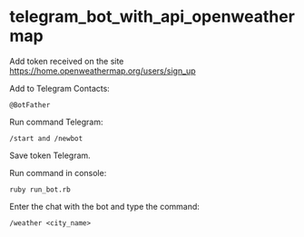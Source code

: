 # telegram_bot_with_api_openweathermap

Add token received on the site https://home.openweathermap.org/users/sign_up


Add to Telegram Contacts:

```
@BotFather
```

Run command Telegram:

```
/start and /newbot
```

Save token Telegram.

Run command in console:

```
ruby run_bot.rb
```

Enter the chat with the bot and type the command:

```
/weather <city_name>
```
